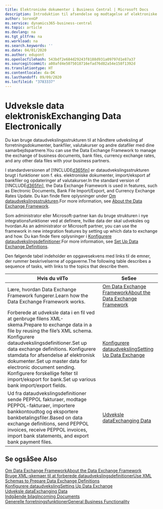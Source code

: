 ```yaml
---
title: Elektroniske dokumenter i Business Central | Microsoft Docs
description: Introduktion til afsendelse og modtagelse af elektroniske dokumenter i Business Central.
author: SorenGP
ms.service: dynamics365-business-central
ms.topic: article
ms.devlang: na
ms.tgt_pltfrm: na
ms.workload: na
ms.search.keywords: ''
ms.date: 04/01/2020
ms.author: edupont
ms.openlocfilehash: 543bdf2e684d29243f8188d931a09797d1e87a37
ms.sourcegitcommit: a80afd4e5075018716efad76d82a54e158f1392d
ms.translationtype: HT
ms.contentlocale: da-DK
ms.lasthandoff: 09/09/2020
ms.locfileid: "3783337"
---
```

# <a name="exchanging-data-electronically"></a><span data-ttu-id="f0afd-103">Udveksle data elektronisk</span><span class="sxs-lookup"><span data-stu-id="f0afd-103">Exchanging Data Electronically</span></span>
<span data-ttu-id="f0afd-104">Du kan bruge dataudvekslingsstrukturen til at håndtere udveksling af forretningsdokumenter, bankfiler, valutakurser og andre datafiler med dine samarbejdspartnere.</span><span class="sxs-lookup"><span data-stu-id="f0afd-104">You can use the Data Exchange Framework to manage the exchange of business documents, bank files, currency exchange rates, and any other data files with your business partners.</span></span>

<span data-ttu-id="f0afd-105">I standardversionen af [!INCLUDE[d365fin](includes/d365fin_md.md)] er dataudvekslingsstrukturen brugt i funktioner som f. eks. elektroniske dokumenter, import/eksport af bankfiler og opdateringer af valutakurser.</span><span class="sxs-lookup"><span data-stu-id="f0afd-105">In the standard version of [!INCLUDE[d365fin](includes/d365fin_md.md)], the Data Exchange Framework is used in features, such as Electronic Documents, Bank File Import/Export, and Currency Exchange Rates Update.</span></span> <span data-ttu-id="f0afd-106">Du kan finde flere oplysninger under [Om dataudvekslingsstrukturen](across-about-the-data-exchange-framework.md).</span><span class="sxs-lookup"><span data-stu-id="f0afd-106">For more information, see [About the Data Exchange Framework](across-about-the-data-exchange-framework.md).</span></span>

<span data-ttu-id="f0afd-107">Som administrator eller Microsoft-partner kan du bruge strukturen i nye integrationsfunktioner ved at definere, hvilke data der skal udveksles og hvordan.</span><span class="sxs-lookup"><span data-stu-id="f0afd-107">As an administrator or Microsoft partner, you can use the framework in new integration features by setting up which data to exchange and how.</span></span> <span data-ttu-id="f0afd-108">Du kan finde flere oplysninger i [Konfigurere dataudvekslingsdefinitioner](across-how-to-set-up-data-exchange-definitions.md).</span><span class="sxs-lookup"><span data-stu-id="f0afd-108">For more information, see [Set Up Data Exchange Definitions](across-how-to-set-up-data-exchange-definitions.md).</span></span>

<span data-ttu-id="f0afd-109">Den følgende tabel indeholder en opgavesekvens med links til de emner, der rummer beskrivelserne af opgaverne.</span><span class="sxs-lookup"><span data-stu-id="f0afd-109">The following table describes a sequence of tasks, with links to the topics that describe them.</span></span>  

|<span data-ttu-id="f0afd-110">Hvis du vil</span><span class="sxs-lookup"><span data-stu-id="f0afd-110">To</span></span>|<span data-ttu-id="f0afd-111">Se</span><span class="sxs-lookup"><span data-stu-id="f0afd-111">See</span></span>|  
|--------|---------|  
|<span data-ttu-id="f0afd-112">Lære, hvordan Data Exchange Framework fungerer.</span><span class="sxs-lookup"><span data-stu-id="f0afd-112">Learn how the Data Exchange Framework works.</span></span>|[<span data-ttu-id="f0afd-113">Om Data Exchange Framework</span><span class="sxs-lookup"><span data-stu-id="f0afd-113">About the Data Exchange Framework</span></span>](across-about-the-data-exchange-framework.md)|  
|<span data-ttu-id="f0afd-114">Forberede at udveksle data i en fil ved at genbruge filens XML-skema.</span><span class="sxs-lookup"><span data-stu-id="f0afd-114">Prepare to exchange data in a file by reusing the file’s XML schema.</span></span> <span data-ttu-id="f0afd-115">Konfigurere dataudvekslingsdefinitioner.</span><span class="sxs-lookup"><span data-stu-id="f0afd-115">Set up data exchange definitions.</span></span> <span data-ttu-id="f0afd-116">Konfigurere stamdata for afsendelse af elektronisk dokumenter.</span><span class="sxs-lookup"><span data-stu-id="f0afd-116">Set up master data for electronic document sending.</span></span> <span data-ttu-id="f0afd-117">Konfigurere forskellige felter til import/eksport for bank.</span><span class="sxs-lookup"><span data-stu-id="f0afd-117">Set up various bank import/export fields.</span></span>|[<span data-ttu-id="f0afd-118">Konfigurere dataudveksling</span><span class="sxs-lookup"><span data-stu-id="f0afd-118">Setting Up Data Exchange</span></span>](across-set-up-data-exchange.md)|  
|<span data-ttu-id="f0afd-119">Ud fra dataudvekslingsdefinitioner sende PEPPOL fakturaer, modtage PEPPOL-fakturaer, importere bankkontoudtog og eksportere bankbetalingsfiler.</span><span class="sxs-lookup"><span data-stu-id="f0afd-119">Based on data exchange definitions, send PEPPOL invoices, receive PEPPOL invoices, import bank statements, and export bank payment files.</span></span>|[<span data-ttu-id="f0afd-120">Udveksle data</span><span class="sxs-lookup"><span data-stu-id="f0afd-120">Exchanging Data</span></span>](across-exchange-data.md)|  

## <a name="see-also"></a><span data-ttu-id="f0afd-121">Se også</span><span class="sxs-lookup"><span data-stu-id="f0afd-121">See Also</span></span>  
[<span data-ttu-id="f0afd-122">Om Data Exchange Framework</span><span class="sxs-lookup"><span data-stu-id="f0afd-122">About the Data Exchange Framework</span></span>](across-about-the-data-exchange-framework.md)  
[<span data-ttu-id="f0afd-123">Bruge XML-skemaer til at forberede dataudvekslingsdefinitioner</span><span class="sxs-lookup"><span data-stu-id="f0afd-123">Use XML Schemas to Prepare Data Exchange Definitions</span></span>](across-how-to-use-xml-schemas-to-prepare-data-exchange-definitions.md)  
[<span data-ttu-id="f0afd-124">Konfigurere dataudveksling</span><span class="sxs-lookup"><span data-stu-id="f0afd-124">Setting Up Data Exchange</span></span>](across-set-up-data-exchange.md)  
[<span data-ttu-id="f0afd-125">Udveksle data</span><span class="sxs-lookup"><span data-stu-id="f0afd-125">Exchanging Data</span></span>](across-exchange-data.md)  
[<span data-ttu-id="f0afd-126">Indgående bilag</span><span class="sxs-lookup"><span data-stu-id="f0afd-126">Incoming Documents</span></span>](across-income-documents.md)  
[<span data-ttu-id="f0afd-127">Generelle forretningsfunktioner</span><span class="sxs-lookup"><span data-stu-id="f0afd-127">General Business Functionality</span></span>](ui-across-business-areas.md)
